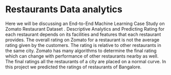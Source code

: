 # Restaurants Data analytics
Here we will be discussing an End-to-End Machine Learning Case Study on Zomato Restaurant Dataset . Descriptive Analytics and Predicting Rating for each restaurant depends on its facilities and features that each restaurant provides. The overall rating on Zomato for a restaurant is not the average rating given by the customers. The rating is relative to other restaurants in the same city. Zomato has many algorithms to determine the final rating which can change with performance of other restaurants nearby as well. The final ratings all the restaurants of a city are placed on a normal curve. In this project we predicted the ratings of restaurants of Bangalore. 
